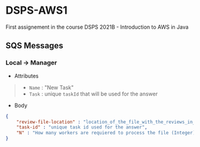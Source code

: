 # DSPS-AWS1
First assignement in the course DSPS 2021B - Introduction to AWS in Java

## SQS Messages

### Local -> Manager
* Attributes
> * `Name` : "New Task"
> * `Task` : unique `taskId` that will be used for the answer

* Body
```json
{
	"review-file-location" : "location_of_the_file_with_the_reviews_in_s3(.txt)",
	"task-id" : "unique task id used for the answer",
	"N" : "How many workers are requiered to process the file (Integer)"
}
```
